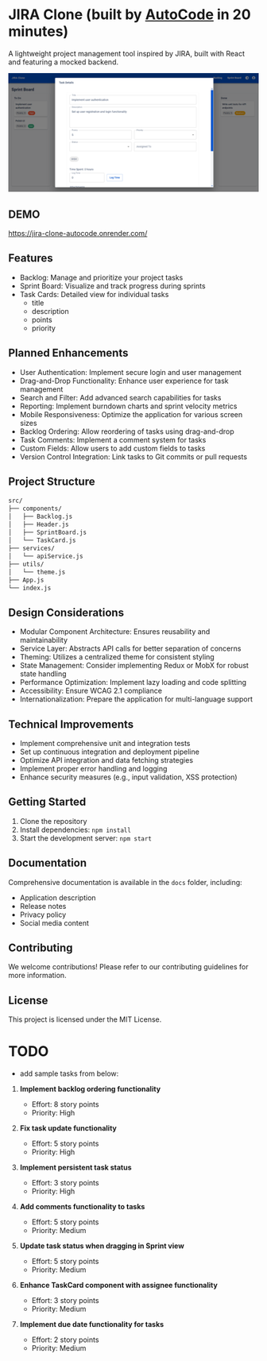# JIRA Clone (built by [AutoCode](https://autocode.work) in 20 minutes)

A lightweight project management tool inspired by JIRA, built with React and featuring a mocked backend.

![alt text](image-1.png)

## DEMO

https://jira-clone-autocode.onrender.com/

## Features

- Backlog: Manage and prioritize your project tasks
- Sprint Board: Visualize and track progress during sprints
- Task Cards: Detailed view for individual tasks
  - title
  - description
  - points
  - priority

## Planned Enhancements

- User Authentication: Implement secure login and user management
- Drag-and-Drop Functionality: Enhance user experience for task management
- Search and Filter: Add advanced search capabilities for tasks
- Reporting: Implement burndown charts and sprint velocity metrics
- Mobile Responsiveness: Optimize the application for various screen sizes
- Backlog Ordering: Allow reordering of tasks using drag-and-drop
- Task Comments: Implement a comment system for tasks
- Custom Fields: Allow users to add custom fields to tasks
- Version Control Integration: Link tasks to Git commits or pull requests

## Project Structure

```
src/
├── components/
│   ├── Backlog.js
│   ├── Header.js
│   ├── SprintBoard.js
│   └── TaskCard.js
├── services/
│   └── apiService.js
├── utils/
│   └── theme.js
├── App.js
└── index.js
```

## Design Considerations

- Modular Component Architecture: Ensures reusability and maintainability
- Service Layer: Abstracts API calls for better separation of concerns
- Theming: Utilizes a centralized theme for consistent styling
- State Management: Consider implementing Redux or MobX for robust state handling
- Performance Optimization: Implement lazy loading and code splitting
- Accessibility: Ensure WCAG 2.1 compliance
- Internationalization: Prepare the application for multi-language support

## Technical Improvements

- Implement comprehensive unit and integration tests
- Set up continuous integration and deployment pipeline
- Optimize API integration and data fetching strategies
- Implement proper error handling and logging
- Enhance security measures (e.g., input validation, XSS protection)

## Getting Started

1. Clone the repository
2. Install dependencies: `npm install`
3. Start the development server: `npm start`

## Documentation

Comprehensive documentation is available in the `docs` folder, including:

- Application description
- Release notes
- Privacy policy
- Social media content

## Contributing

We welcome contributions! Please refer to our contributing guidelines for more information.

## License

This project is licensed under the MIT License.

# TODO

-   add sample tasks from below:


1. **Implement backlog ordering functionality**
   - Effort: 8 story points
   - Priority: High

2. **Fix task update functionality**
   - Effort: 5 story points
   - Priority: High

3. **Implement persistent task status**
   - Effort: 3 story points
   - Priority: High

4. **Add comments functionality to tasks**
   - Effort: 5 story points
   - Priority: Medium

5. **Update task status when dragging in Sprint view**
   - Effort: 5 story points
   - Priority: Medium

6. **Enhance TaskCard component with assignee functionality**
   - Effort: 3 story points
   - Priority: Medium

7. **Implement due date functionality for tasks**
   - Effort: 2 story points
   - Priority: Medium
